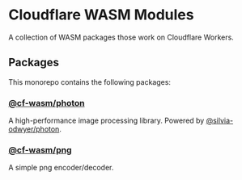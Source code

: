 # Cloudflare WASM Modules

A collection of WASM packages those work on Cloudflare Workers.

## Packages

This monorepo contains the following packages:

### [@cf-wasm/photon](https://www.npmjs.com/package/@cf-wasm/photon)

A high-performance image processing library.
Powered by [@silvia-odwyer/photon](https://www.npmjs.com/package/@silvia-odwyer/photon).

### [@cf-wasm/png](https://www.npmjs.com/package/@cf-wasm/png)

A simple png encoder/decoder.
